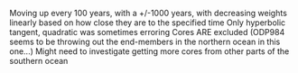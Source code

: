 Moving up every 100 years, with a +/-1000 years, with decreasing weights linearly based on how close they are to the specified time
Only hyperbolic tangent, quadratic was sometimes erroring
Cores ARE excluded (ODP984 seems to be throwing out the end-members in the northern ocean in this one...)
Might need to investigate getting more cores from other parts of the southern ocean